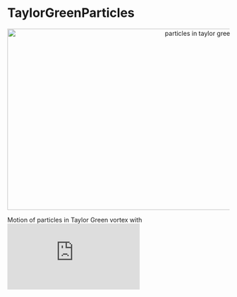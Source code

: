 # TaylorGreenParticles

<p align="center">
    <img src="https://github.com/hietwll/TaylorGreenParticles/raw/master/gif/tau_p_555.56.gif" width="900" height="412.5" alt="particles in taylor green vortex"/>
</p>

Motion of particles in Taylor Green vortex with ![tau_p](http://latex.codecogs.com/gif.latex?%5Ctau_p%3D555)
